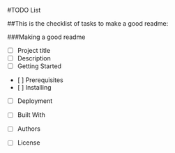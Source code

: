 #TODO List

##This is the checklist of tasks to make a good readme:

###Making a good readme
-[ ] Project title
-  [ ] Description
-  [ ] Getting Started
-    [ ] Prerequisites
-    [ ] Installing
-  [ ] Deployment
-  [ ] Built With
-  [ ] Authors
-  [ ] License
  
